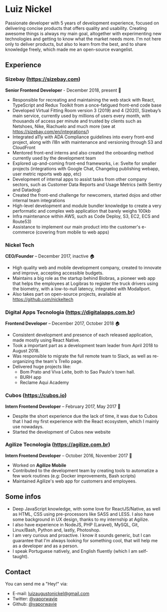 # Luiz Nickel

Passionate developer with 5 years of development experience, focused on delivering concise products that offers quality and usability. Creating awesome things is always my main goal, altogether with experimenting new technologies and getting to know what the market needs more. I'm not here only to deliver products, but also to learn from the best, and to share knowledge freely, which made me an open-source evangelist.

## Experience

### Sizebay (https://sizebay.com)

**Senior Frontend Developer** - December 2018, present 🏢

* Responsible for recreating and maintaining the web stack with React, TypeScript and Redux Toolkit from a once-fatigued front-end code base
* Developed Virtual Fitting Room version 3 (2019) and 4 (2020), Sizebay’s main service, currently used by millions of users every month, with thousands of access per minute and trusted by clients such as Netshoes, Nike, Riachuelo and much more (see at https://sizebay.com/en/integrations/)
* Integrated a11y with ADA Compliance guidelines into every front-end project, along with i18n with maintenance and versioning through S3 and CloudFront
* Mentored front-end interns and also created the onboarding method currently used by the development team
* Explored up-and-coming front-end frameworks, i.e: Svelte for smaller projects (integrations with Google Chat, Changelog publishing webapp, user metric reports web app, etc)
* Development of internal apps to assist tasks from other company sectors, such as Customer Data Reports and Usage Metrics (with Sentry and Datadog)
* Created the front-end challenge for newcomers, started dojos and other internal team integrations
* High-level development and module bundler knowledge to create a very performatic and complex web application that barely weighs 100kb
* Infra maintenance within AWS, such as Code Deploy, S3, EC2, ECS and Route53)
* Assistance to implement our main product into the customer's e-commerce (covering from mobile to web apps)

### Nickel Tech

**CEO/Founder** – December 2017, inactive 🏠

* High quality web and mobile development company, created to innovate and improve, accepting accessible budgets.
* Maintains a big role as the startup behind Biobras, a pioneer web app that helps the employees at Logibras to register the truck drivers using the biometry, with a low-to-null latency, integrated with Modallport.
* Also takes part on open-source projects, available at https://github.com/nickeltech

### Digital Apps Tecnologia (https://digitalapps.com.br)

**Frontend Developer** – December 2017, October 2018 🏠

* Consistent development and presence of each released application, made mostly using React Native.
* Took a important part as a development team leader from April 2018 to August 2018.
* Was responsible to migrate the full remote team to Slack, as well as re-organizing the team's Trello page.
* Delivered huge projects like: 
  * Bom Prato and Viva Leite, both to Sao Paulo's town hall.
  * BURH app
  * Reclame Aqui Academy

### Cubos (https://cubos.io)

**Intern Frontend Developer** – February 2017, May 2017 🏢

* Despite the short experience due the lack of time, it was due to Cubos that I had my first experience with the React ecosystem, which I mainly use nowadays.
* Started the development of Cubos new website

### Agilize Tecnologia (https://agilize.com.br)

**Intern Frontend Developer** – October 2016, November 2017 🏢

* Worked on **Agilize Mobile**
* Contributed to the development team by creating tools to automatize a few work routines (e.g: Docker improvements, Bash scripts)
* Maintained Agilize's web app for customers and employees.

## Some infos

* Deep JavaScript knowledge, with some love for ReactJS/Native, as well as HTML, CSS using pre-processors like SASS and LESS. I also have some background in UX design, thanks to my internship at Agilize.
* I also have experience in NodeJS, PHP (Laravel), MySQL, Git, Linux/Bash, Python and, lastly, Photoshop.
* I am very curious and proactive. I know it sounds generic, but I can guarantee that I'm always looking for something cool, that will help me as a developer and as a person.
* I speak Portuguese natively, and English fluently (which I am self-taught).

## Contact

You can send me a "Hey!" via:

* E-mail: luizaugustonickel@gmail.com
* Twitter: [@vaporwavie](https://twitter.com/vaporwavie)
* Github: [@vaporwavie](https://github.com/vaporwavie)

